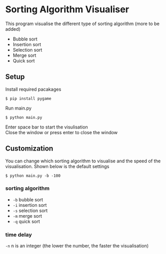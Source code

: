 # Sorting Algorithm Visualiser

This program visualise the different type of sorting algorithm (more to be added)
- Bubble sort 
- Insertion sort
- Selection sort
- Merge sort
- Quick sort

## Setup
Install required pacakages
```
$ pip install pygame
```

Run main.py
```
$ python main.py
```

Enter space bar to start the visulisation  
Close the window or press enter to close the window

## Customization
You can change which sorting algorithm to visualise and the speed of the visualisation. Shown below is the default settings
```
$ python main.py -b -100
```
### sorting algorithm
- `-b`  bubble sort
- `-i`  insertion sort
- `-s`  selection sort
- `-m`  merge sort
- `-q`  quick sort

### time delay
`-n` n is an integer (the lower the number, the faster the visualisation)
